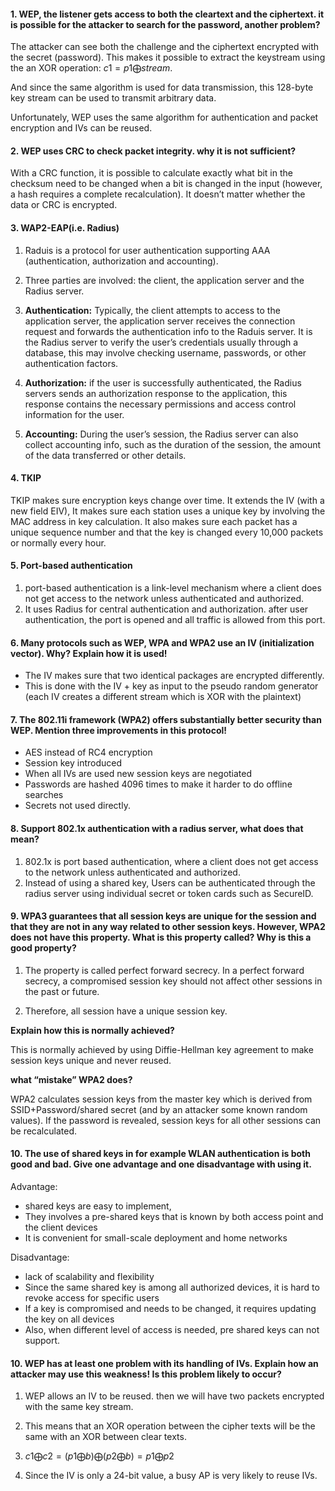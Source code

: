 #### 1. WEP, the listener gets access to both the cleartext and the ciphertext. it is possible for the attacker to search for the password, another problem?

The attacker can see both the challenge and the ciphertext encrypted with the secret (password). This makes it possible to extract the keystream using the an XOR operation: $c1 = p1 \bigoplus stream$.

And since the same algorithm is used for data transmission, this 128-byte key stream can be used to transmit arbitrary data.

Unfortunately, WEP uses the same algorithm for authentication and packet encryption and IVs can be reused.

#### 2. WEP uses CRC to check packet integrity. why it is not sufficient?

With a CRC function, it is possible to calculate exactly what bit in the checksum need to be changed when a bit is changed in the input (however, a hash requires a complete recalculation). It doesn’t matter whether the data or CRC is encrypted.

#### 3. WAP2-EAP(i.e. Radius)

1. Raduis is a protocol for user authentication supporting AAA (authentication, authorization and accounting).

2. Three parties are involved: the client, the application server and the Radius server.

3. **Authentication:** Typically, the client attempts to access to the application server, the application server receives the connection request and forwards the authentication info to the Raduis server. It is the Radius server to verify the user’s credentials usually through a database, this may involve checking username, passwords, or other authentication factors.

4. **Authorization:** if the user is successfully authenticated, the Radius servers sends an authorization response to the application, this response contains the necessary permissions and access control information for the user.

5. **Accounting:** During the user’s session, the Radius server can also collect accounting info, such as the duration of the session, the amount of the data transferred or other details.

#### 4.  TKIP

TKIP makes sure encryption keys change over time. It extends the IV (with a new field EIV), It makes sure each station uses a unique key by involving the MAC address in key calculation. It also makes sure each packet has a unique sequence number and that the key is changed every 10,000 packets or normally every hour.

#### 5. Port-based authentication 

1. port-based authentication is a link-level mechanism where a client does not get access to the network  unless authenticated and authorized. 
2. It uses Radius for central authentication and authorization. after user authentication, the port is opened and all traffic is allowed from this port.

#### 6. Many protocols such as WEP, WPA and WPA2 use an IV (initialization vector). Why? Explain how it is used!

- The IV makes sure that two identical packages are encrypted differently.
- This is done with the IV + key as input to the pseudo random generator (each IV creates a different stream which is XOR with the plaintext)

#### 7. The 802.11i framework (WPA2) offers substantially better security than WEP. Mention three improvements in this protocol!

- AES instead of RC4 encryption
- Session key introduced
- When all IVs are used new session keys are negotiated
- Passwords are hashed 4096 times to make it harder to do offline searches
- Secrets not used directly.

#### 8. Support 802.1x authentication with a radius server, what does that mean?

1. 802.1x is port based authentication, where a client does not get access to the network unless authenticated and authorized.
2. Instead of using a shared key, Users can be authenticated through the radius server using individual secret or token cards such as SecureID.

#### 9. WPA3 guarantees that all session keys are unique for the session and that they are not in any way related to other session keys. However, WPA2 does not have this property. What is this property called? Why is this a good property?

1. The property is called perfect forward secrecy. In a perfect forward secrecy, a compromised session key should not affect other sessions in the past or future. 

2. Therefore, all session have a unique session key.

**Explain how this is normally achieved?**

This is normally achieved by using Diffie-Hellman key agreement to make session keys unique and never reused.

**what “mistake” WPA2 does?**

WPA2 calculates session keys from the master key which is derived from SSID+Password/shared secret (and by an attacker some known random values). If the password is revealed, session keys for all other sessions can be recalculated.



#### 10. The use of shared keys in for example WLAN authentication is both good and bad. Give one advantage and one disadvantage with using it.

Advantage: 

- shared keys are easy to implement,
- They involves a pre-shared keys that is known by both access point and the client devices
- It is convenient for small-scale deployment and home networks

Disadvantage: 

- lack of scalability and flexibility
- Since the same shared key is among all authorized devices, it is hard to revoke access for specific users
- If a key is compromised and needs to be changed, it requires updating the key on all devices
- Also, when different level of access is needed, pre shared keys can not support.



#### 10. WEP has at least one problem with its handling of IVs. Explain how an attacker may use this weakness! Is this problem likely to occur?

1. WEP allows an IV to be reused. then we will have two packets encrypted with the same key stream.
2. This means that an XOR operation between the cipher texts will be the same with an XOR between clear texts.
3. $c1 \bigoplus c2 = (p1 \bigoplus b) \bigoplus (p2 \bigoplus b) = p1 \bigoplus p2$

4. Since the IV is only a 24-bit value, a busy AP is very likely to reuse IVs.




